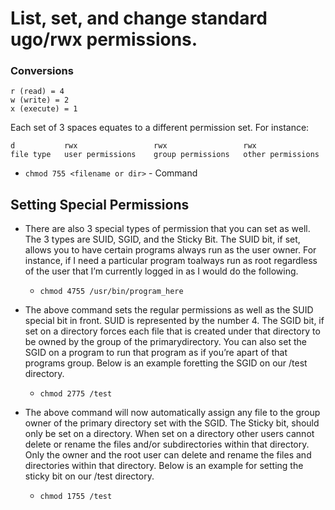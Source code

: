 # List, set, and change standard ugo/rwx permissions.

### Conversions

```
r (read) = 4
w (write) = 2
x (execute) = 1
```


Each set of 3 spaces equates to a different permission set. For instance:
```
d			rwx					rwx					rwx
file type 	user permissions 	group permissions 	other permissions
```

* `chmod 755 <filename or dir>`  - Command


## Setting Special Permissions

* There are also 3 special types of permission that you can set as well. The 3 types are SUID, SGID, and the Sticky Bit.
The SUID bit, if set, allows you to have certain programs always run as the user owner. For instance, if I need a particular program toalways run as root regardless of the user that I’m currently logged in as I would do the following.

	* `chmod 4755 /usr/bin/program_here`
	

* The above command sets the regular permissions as well as the SUID special bit in front. SUID is represented by the number 4.
The SGID bit, if set on a directory forces each file that is created under that directory to be owned by the group of the primarydirectory. You can also set the SGID on a program to run that program as if you’re apart of that programs group. Below is an example foretting the SGID on our /test directory.

	* `chmod 2775 /test`


* The above command will now automatically assign any file to the group owner of the primary directory set with the SGID.
The Sticky bit, should only be set on a directory. When set on a directory other users cannot delete or rename the files and/or subdirectories within that directory. Only the owner and the root user can delete and rename the files and directories within that directory. Below is an example for setting the sticky bit on our /test directory.

	* `chmod 1755 /test`
	


